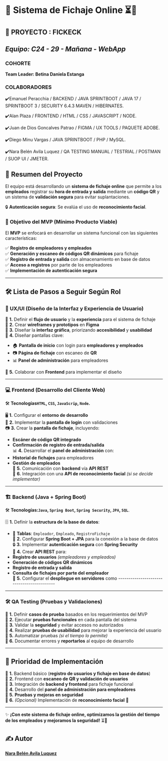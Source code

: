 # 🏢 **Sistema de Fichaje Online** ⏳📌   

## 🚀 PROYECTO : **FICKECK**

## *Equipo: C24 - 29 - Mañana - WebApp*
### **COHORTE**

 **Team Leader: Betina Daniela Estanga**


### **COLABORADORES**

✔️Emanuel Peracchia / BACKEND / JAVA SPRINTBOOT / JAVA 17 / SPRINTBOOT 3 / SECURITY 6.4.3 MAVEN / HIBERNATES.

✔️Alan Plaza / FRONTEND / HTML / CSS / JAVASCRIPT / NODE.

✔️Juan de Dios Goncalves Patrao / FIGMA / UX TOOLS / PAQUETE ADOBE.

✔️Diego Minu Vargas / JAVA SPRINTBOOT / PHP / MySQL.

✔️Nara Belén Avila Luquez / QA TESTING MANUAL / TESTRIAL / POSTMAN / SUOP UI / JMETER.

## 📌 **Resumen del Proyecto**  
El equipo está desarrollando un **sistema de fichaje online** que permite a los **empleados** registrar su **hora de entrada y salida** mediante un **código QR** y un sistema de **validación segura** para evitar suplantaciones.  

🔒 **Autenticación segura**: Se evalúa el uso de **reconocimiento facial**.  

### 🎯 **Objetivo del MVP (Mínimo Producto Viable)**
El **MVP** se enfocará en desarrollar un sistema funcional con las siguientes características:  

✅ **Registro de empleadores y empleados**  
✅ **Generación y escaneo de códigos QR dinámicos** para fichaje  
✅ **Registro de entrada y salida** con almacenamiento en base de datos  
✅ **Acceso a registros** por parte de los empleadores  
✅ **Implementación de autenticación segura**  

---

## 🛠 **Lista de Pasos a Seguir Según Rol**  

### 🎨 **UX/UI (Diseño de la Interfaz y Experiencia de Usuario)**  
📌 **1.** Definir el **flujo de usuario** y la **experiencia** para el sistema de fichaje  
📌 **2.** Crear **wireframes y prototipos** en **Figma**  
📌 **3.** Diseñar la **interfaz gráfica**, priorizando **accesibilidad** y **usabilidad**  
📌 **4.** Diseñar pantallas clave:  
   - 🏠 **Pantalla de inicio** con login para **empleadores y empleados**  
   - 📷 **Página de fichaje** con escaneo de **QR**  
   - 📊 **Panel de administración** para empleadores
     
📌 **5.** Colaborar con **Frontend** para implementar el diseño  

---

### 💻 **Frontend (Desarrollo del Cliente Web)**  
🛠 **Tecnologías`HTML`, `CSS`, `JavaScrip`, `Node`.** 

🖥 **1.** Configurar el **entorno de desarrollo**  
🔑 **2.** Implementar la **pantalla de login** con validaciones  
📷 **3.** Crear la **pantalla de fichaje**, incluyendo:  
   - **Escáner de código QR integrado**  
   - **Confirmación de registro de entrada/salida**  
📊 **4.** Desarrollar el **panel de administración** con:  
   - **Historial de fichajes** para empleadores  
   - **Gestión de empleados**  
🔗 **5.** Comunicación con **backend** vía **API REST**  
🤖 **6.** Integración con una **API de reconocimiento facial** _(si se decide implementar)_  

---

### 🏗 **Backend (Java + Spring Boot)**  
🛠 **Tecnologías:`Java`, `Spring Boot`, `Spring Security`, `JPA`, `SQL`**.  

🗄 **1.** Definir la **estructura de la base de datos**:  
   - 📁 **Tablas**: `Empleador`, `Empleado`, `RegistroFichaje`  
🔗 **2.** Configurar **Spring Boot + JPA** para la conexión a la base de datos  
🔒 **3.** Implementar **autenticación segura** con **Spring Security**  
📡 **4.** Crear **API REST** para:  
   - **Registro de usuarios** _(empleadores y empleados)_  
   - **Generación de códigos QR dinámicos**  
   - **Registro de entrada y salida**  
   - **Consulta de fichajes por parte del empleador**  
🚀 **5.** Configurar el **despliegue en servidores** como -------------------------------------------  

---

### 🛠 **QA Testing (Pruebas y Validaciones)**  
📌 **1.** Definir **casos de prueba** basados en los requerimientos del MVP  
📌 **2.** Ejecutar **pruebas funcionales** en cada pantalla del sistema  
📌 **3.** Validar la **seguridad** y evitar accesos no autorizados  
📌 **4.** Realizar **pruebas de usabilidad** para mejorar la experiencia del usuario  
📌 **5.** Automatizar pruebas _(si el tiempo lo permite)_  
📌 **6.** Documentar errores y **reportarlos** al equipo de desarrollo  

---

## 🚀 **Prioridad de Implementación**  
🔹 **1.** Backend básico (**registro de usuarios y fichaje en base de datos**)  
🔹 **2.** Frontend con **escaneo de QR y validación de usuarios**  
🔹 **3.** Integración de **backend y frontend** para fichaje funcional  
🔹 **4.** Desarrollo del **panel de administración para empleadores**  
🔹 **5.** **Pruebas y mejoras en seguridad**  
🔹 **6.** _(Opcional)_ Implementación de **reconocimiento facial** 🤖  

---

✨ **¡Con este sistema de fichaje online, optimizamos la gestión del tiempo de los empleados y mejoramos la seguridad!** ⏳🚀  

## ✍️ Autor  
**[Nara Belén Avila Luquez](https://github.com/Nara1989AvilaLuquez)** 

